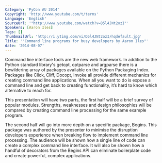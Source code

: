 ```yaml
---
Category: 'PyCon AU 2014'
Copyright: 'http://www.youtube.com/t/terms'
Language: 'English'
SourceUrl: '"http://www.youtube.com/watch?v=D5l4JNt2ozI"'
Speakers: [Aaron Iles]
Tags: []
ThumbnailUrl: 'http://i.ytimg.com/vi/D5l4JNt2ozI/hqdefault.jpg'
Title: '"Command line programs for busy developers by Aaron Iles"'
date: '2014-08-07'
---
```

Command line interface tools are the new web framework. In addition to the
Python standard library's getopt, optparse and argparse there is a bewildering
array of packages available on the Python Packaging Index. Packages like Click,
Cliff, Docopt, Invoke all provide different mechanics for creating command line
applications. When all you want to do is expose a command line and get back to
creating functionality, it’s hard to know which alternative to reach for.

This presentation will have two parts, the first half will be a brief survey
of popular modules. Strengths, weaknesses and design philosophies will be
compared by creating command line processing for the same example program.

The second half will go into more depth on a specific package, Begins. This
package was authored by the presenter to minimise the disruption developers
experience when breaking flow to implement command line processing. The
audience will be shown how a single line of code can create a complex command
line interface. It will also be shown how a handful of decorators from the
Begins API can eliminate boilerplate code and create powerful, complex
applications.